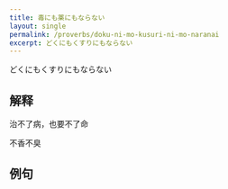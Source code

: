 ```yaml
---
title: 毒にも薬にもならない
layout: single
permalink: /proverbs/doku-ni-mo-kusuri-ni-mo-naranai
excerpt: どくにもくすりにもならない
---
```


どくにもくすりにもならない

## 解释

治不了病，也要不了命

不香不臭

## 例句

